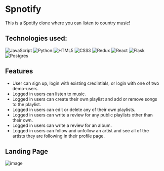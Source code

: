# Spnotify

This is a Spotify clone where you can listen to country music!

## Technologies used:
<div>

  ![JavaScript](https://img.shields.io/badge/javascript-%23323330.svg?style=for-the-badge&logo=javascript&logoColor=%23F7DF1E)
  ![Python](https://img.shields.io/badge/python-3670A0?style=for-the-badge&logo=python&logoColor=ffdd54)
  ![HTML5](https://img.shields.io/badge/html5-%23E34F26.svg?style=for-the-badge&logo=html5&logoColor=white)
  ![CSS3](https://img.shields.io/badge/css3-%231572B6.svg?style=for-the-badge&logo=css3&logoColor=white)
  ![Redux](https://img.shields.io/badge/redux-%23593d88.svg?style=for-the-badge&logo=redux&logoColor=white)
  ![React](https://img.shields.io/badge/react-%2320232a.svg?style=for-the-badge&logo=react&logoColor=%2361DAFB)
  ![Flask](https://img.shields.io/badge/flask-%23000.svg?style=for-the-badge&logo=flask&logoColor=white)
  ![Postgres](https://img.shields.io/badge/postgres-%23316192.svg?style=for-the-badge&logo=postgresql&logoColor=white)

</div>

## Features
* User can sign up, login with existing credintials, or login with one of two demo-users.
* Logged in users can listen to music.
* Logged in users can create their own playlist and add or remove songs to the playlist.
* Logged in users can edit or delete any of their own playlists.
* Logged in users can write a review for any public playlists other than their own.
* Logged in users can write a review for an album.
* Logged in users can follow and unfollow an artist and see all of the artists they are following in their profile page.
  
## Landing Page
![image](https://spnotify.s3.us-east-2.amazonaws.com/spnotify+landing+screenshot.png)
